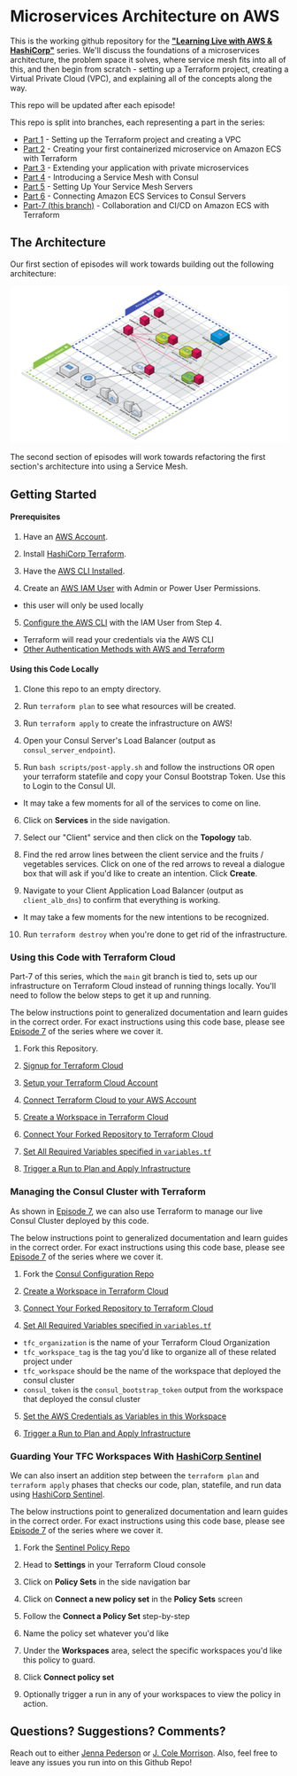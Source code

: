 # Microservices Architecture on AWS

This is the working github repository for the [**"Learning Live with AWS & HashiCorp"**](https://www.youtube.com/playlist?list=PL81sUbsFNc5bYnjraNpivm1XxR3WNM_Kd) series. We'll discuss the foundations of a microservices architecture, the problem space it solves, where service mesh fits into all of this, and then begin from scratch - setting up a Terraform project, creating a Virtual Private Cloud (VPC), and explaining all of the concepts along the way.

This repo will be updated after each episode!

This repo is split into branches, each representing a part in the series:

- [Part 1](https://github.com/hashicorp/microservices-architecture-on-aws/tree/part-1) - Setting up the Terraform project and creating a VPC
- [Part 2](https://github.com/hashicorp/microservices-architecture-on-aws/tree/part-2) - Creating your first containerized microservice on Amazon ECS with Terraform
- [Part 3](https://github.com/hashicorp/microservices-architecture-on-aws/tree/part-3) - Extending your application with private microservices
- [Part 4](https://github.com/hashicorp/microservices-architecture-on-aws/tree/part-4) - Introducing a Service Mesh with Consul
- [Part 5](https://github.com/hashicorp/microservices-architecture-on-aws/tree/part-5) - Setting Up Your Service Mesh Servers
- [Part 6](https://github.com/hashicorp/microservices-architecture-on-aws/tree/part-6) - Connecting Amazon ECS Services to Consul Servers
- [Part-7 (this branch)](https://github.com/hashicorp/microservices-architecture-on-aws) - Collaboration and CI/CD on Amazon ECS with Terraform

## The Architecture

Our first section of episodes will work towards building out the following architecture:

![Microservices Architecture Finalized](images/aws-consul-ecs-finalized-architecture.png)

The second section of episodes will work towards refactoring the first section's architecture into using a Service Mesh.

## Getting Started

#### Prerequisites

1. Have an [AWS Account](https://aws.amazon.com/).

2. Install [HashiCorp Terraform](https://www.terraform.io/downloads).

3. Have the [AWS CLI Installed](https://docs.aws.amazon.com/cli/latest/userguide/getting-started-install.html).

4. Create an [AWS IAM User](https://docs.aws.amazon.com/IAM/latest/UserGuide/getting-started_create-admin-group.html) with Admin or Power User Permissions.
  - this user will only be used locally

5. [Configure the AWS CLI](https://docs.aws.amazon.com/cli/latest/userguide/cli-chap-configure.html) with the IAM User from Step 4.
  - Terraform will read your credentials via the AWS CLI 
  - [Other Authentication Methods with AWS and Terraform](https://registry.terraform.io/providers/hashicorp/aws/latest/docs#authentication)

#### Using this Code Locally

1. Clone this repo to an empty directory.

2. Run `terraform plan` to see what resources will be created.

3. Run `terraform apply` to create the infrastructure on AWS!

4. Open your Consul Server's Load Balancer (output as `consul_server_endpoint`).

5. Run `bash scripts/post-apply.sh` and follow the instructions OR open your terraform statefile and copy your Consul Bootstrap Token.  Use this to Login to the Consul UI.
  - It may take a few moments for all of the services to come on line.

6. Click on **Services** in the side navigation.

7. Select our "Client" service and then click on the **Topology** tab.

8. Find the red arrow lines between the client service and the fruits / vegetables services.  Click on one of the red arrows to reveal a dialogue box that will ask if you'd like to create an intention.  Click **Create**.

9. Navigate to your Client Application Load Balancer (output as `client_alb_dns`) to confirm that everything is working.
  - It may take a few moments for the new intentions to be recognized.

10. Run `terraform destroy` when you're done to get rid of the infrastructure.

### Using this Code with Terraform Cloud

Part-7 of this series, which the `main` git branch is tied to, sets up our infrastructure on Terraform Cloud instead of running things locally.  You'll need to follow the below steps to get it up and running.

The below instructions point to generalized documentation and learn guides in the correct order.  For exact instructions using this code base, please see [Episode 7](https://hashi.co/learning-live-with-aws-and-hashicorp-ep-7) of the series where we cover it.

1. Fork this Repository.

2. [Signup for Terraform Cloud](https://hashi.co/ll-aws-hc-terraform-cloud)

3. [Setup your Terraform Cloud Account](https://learn.hashicorp.com/tutorials/terraform/cloud-sign-up?in=terraform/cloud-get-started)

4. [Connect Terraform Cloud to your AWS Account](https://learn.hashicorp.com/tutorials/terraform/cloud-create-variable-set?in=terraform/cloud-get-started)

5. [Create a Workspace in Terraform Cloud](https://learn.hashicorp.com/tutorials/terraform/cloud-workspace-create?in=terraform/cloud-get-started)

6. [Connect Your Forked Repository to Terraform Cloud](https://learn.hashicorp.com/tutorials/terraform/cloud-vcs-change?in=terraform/cloud-get-started)

7. [Set All Required Variables specified in `variables.tf`](https://www.terraform.io/cloud-docs/workspaces/variables)

8. [Trigger a Run to Plan and Apply Infrastructure](https://www.terraform.io/cloud-docs/run/manage)

### Managing the Consul Cluster with Terraform

As shown in [Episode 7](https://hashi.co/learning-live-with-aws-and-hashicorp-ep-7), we can also use Terraform to manage our live Consul Cluster deployed by this code.

The below instructions point to generalized documentation and learn guides in the correct order.  For exact instructions using this code base, please see [Episode 7](https://hashi.co/learning-live-with-aws-and-hashicorp-ep-7) of the series where we cover it.

1. Fork the [Consul Configuration Repo](https://github.com/hashicorp/microservices-architecture-on-aws-consul)

2. [Create a Workspace in Terraform Cloud](https://learn.hashicorp.com/tutorials/terraform/cloud-workspace-create?in=terraform/cloud-get-started)

3. [Connect Your Forked Repository to Terraform Cloud](https://learn.hashicorp.com/tutorials/terraform/cloud-vcs-change?in=terraform/cloud-get-started)

4. [Set All Required Variables specified in `variables.tf`](https://www.terraform.io/cloud-docs/workspaces/variables)
  - `tfc_organization` is the name of your Terraform Cloud Organization
  - `tfc_workspace_tag` is the tag you'd like to organize all of these related project under
  - `tfc_workspace` should be the name of the workspace that deployed the consul cluster
  - `consul_token` is the `consul_bootstrap_token` output from the workspace that deployed the consul cluster

5. [Set the AWS Credentials as Variables in this Workspace](https://learn.hashicorp.com/tutorials/terraform/cloud-create-variable-set?in=terraform/cloud-get-started)

6. [Trigger a Run to Plan and Apply Infrastructure](https://www.terraform.io/cloud-docs/run/manage)

### Guarding Your TFC Workspaces With [HashiCorp Sentinel](https://www.hashicorp.com/sentinel)

We can also insert an addition step between the `terraform plan` and `terraform apply` phases that checks our code, plan, statefile, and run data using [HashiCorp Sentinel](https://www.hashicorp.com/sentinel).

The below instructions point to generalized documentation and learn guides in the correct order.  For exact instructions using this code base, please see [Episode 7](https://hashi.co/learning-live-with-aws-and-hashicorp-ep-7) of the series where we cover it.

1. Fork the [Sentinel Policy Repo](https://github.com/hashicorp/microservices-architecture-on-aws-sentinel)

2. Head to **Settings** in your Terraform Cloud console

3. Click on **Policy Sets** in the side navigation bar

4. Click on **Connect a new policy set** in the **Policy Sets** screen

5. Follow the **Connect a Policy Set** step-by-step

6. Name the policy set whatever you'd like

7. Under the **Workspaces** area, select the specific workspaces you'd like this policy to guard.

8. Click **Connect policy set**

9. Optionally trigger a run in any of your workspaces to view the policy in action.

## Questions?  Suggestions?  Comments?

Reach out to either [Jenna Pederson](https://twitter.com/jennapederson) or [J. Cole Morrison](https://twitter.com/JColeMorrison).  Also, feel free to leave any issues you run into on this Github Repo!